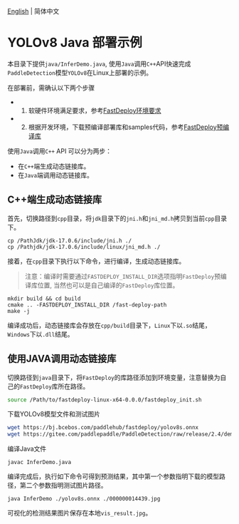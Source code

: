 [English](README.md) | 简体中文
# YOLOv8 Java 部署示例

本目录下提供`java/InferDemo.java`, 使用`Java`调用`C++`API快速完成`PaddleDetection`模型`YOLOv8`在Linux上部署的示例。

在部署前，需确认以下两个步骤

- 1. 软硬件环境满足要求，参考[FastDeploy环境要求](../../../../../docs/cn/build_and_install/download_prebuilt_libraries.md)
- 2. 根据开发环境，下载预编译部署库和samples代码，参考[FastDeploy预编译库](../../../../../docs/cn/build_and_install/download_prebuilt_libraries.md)



使用`Java`调用`C++` API 可以分为两步：

* 在`C++`端生成动态链接库。
* 在`Java`端调用动态链接库。

## C++端生成动态链接库
首先，切换路径到`cpp`目录，将`jdk`目录下的`jni.h`和`jni_md.h`拷贝到当前`cpp`目录下。
```shell
cp /PathJdk/jdk-17.0.6/include/jni.h ./
cp /Pathjdk/jdk-17.0.6/include/linux/jni_md.h ./
```

接着，在`cpp`目录下执行以下命令，进行编译，生成动态链接库。
> 注意：编译时需要通过`FASTDEPLOY_INSTALL_DIR`选项指明`FastDeploy`预编译库位置, 当然也可以是自己编译的`FastDeploy`库位置。
```shell
mkdir build && cd build
cmake .. -FASTDEPLOY_INSTALL_DIR /fast-deploy-path
make -j
```
编译成功后，动态链接库会存放在`cpp/build`目录下，`Linux`下以`.so`结尾，`Windows`下以`.dll`结尾。

## 使用JAVA调用动态链接库
切换路径到`java`目录下，将`FastDeploy`的库路径添加到环境变量，注意替换为自己的`FastDeploy`库所在路径。
```bash
source /Path/to/fastdeploy-linux-x64-0.0.0/fastdeploy_init.sh
```

下载YOLOv8模型文件和测试图片
```bash
wget https://bj.bcebos.com/paddlehub/fastdeploy/yolov8s.onnx
wget https://gitee.com/paddlepaddle/PaddleDetection/raw/release/2.4/demo/000000014439.jpg
```

编译Java文件
```shell
javac InferDemo.java
```

编译完成后，执行如下命令可得到预测结果，其中第一个参数指明下载的模型路径，第二个参数指明测试图片路径。
```shell
java InferDemo ./yolov8s.onnx ./000000014439.jpg
```
可视化的检测结果图片保存在本地`vis_result.jpg`。
